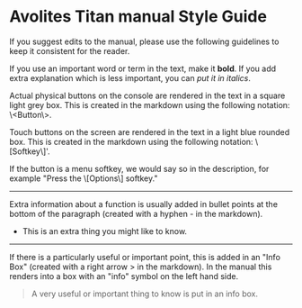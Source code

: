 # Avolites Titan manual Style Guide

If you suggest edits to the manual, please use the following guidelines
to keep it consistent for the reader.

If you use an important word or term in the text, make it **bold**. If you
add extra explanation which is less important, you can *put it in italics*.

Actual physical buttons on the console are rendered in the text in a
square light grey box. This is created in the markdown using the
following notation: \\\<Button\\\>.

Touch buttons on the screen are rendered in the text in a light
blue rounded box. This is created in the markdown using the
following notation: \\\[Softkey\\\]'.

If the button is a menu softkey, we would say so in the 
description, for example "Press the \\\[Options\\\]
softkey."


---

Extra information about a function is usually added in bullet points
at the bottom of the paragraph (created with a hyphen \- in the markdown).

-  This is an extra thing you might like to know.

---

If there is a particularly useful or important point, this is added
in an "Info Box" (created with a right arrow \> in the markdown). In 
the manual this renders into a box with an "info" symbol on the left 
hand side.

>  A very useful or important thing to know is put in an info box.
